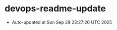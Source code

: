 # devops-readme-update
<!--START_SECTION:activity-->
- Auto-updated at Sun Sep 28 23:27:26 UTC 2025
<!--END_SECTION:activity-->
